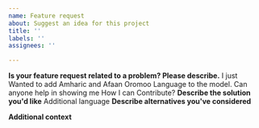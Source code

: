 ```yaml
---
name: Feature request
about: Suggest an idea for this project
title: ''
labels: ''
assignees: ''

---
```


**Is your feature request related to a problem? Please describe.**
I just Wanted to add Amharic and Afaan Oromoo Language to the model. Can anyone help in showing me How I can Contribute?
**Describe the solution you'd like**
Additional language
**Describe alternatives you've considered**

**Additional context**
